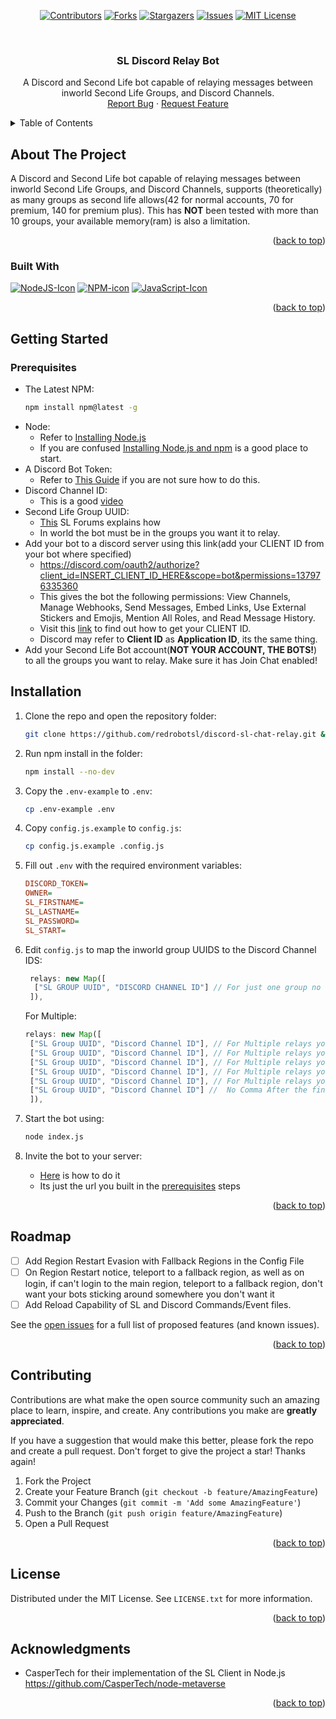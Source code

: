 <!-- Improved compatibility of back to top link: See: https://github.com/othneildrew/Best-README-Template/pull/73 -->
<a name="readme-top"></a>
<!--
*** Thanks for checking out the Best-README-Template. If you have a suggestion
*** that would make this better, please fork the repo and create a pull request
*** or simply open an issue with the tag "enhancement".
*** Don't forget to give the project a star!
*** Thanks again! Now go create something AMAZING! :D
-->

<!-- PROJECT SHIELDS -->
<!--
*** I'm using markdown "reference style" links for readability.
*** Reference links are enclosed in brackets [ ] instead of parentheses ( ).
*** See the bottom of this document for the declaration of the reference variables
*** for contributors-url, forks-url, etc. This is an optional, concise syntax you may use.
*** https://www.markdownguide.org/basic-syntax/#reference-style-links
-->

<div align="center">
	
[![Contributors][contributors-shield]][contributors-URL]
[![Forks][forks-shield]][forks-URL]
[![Stargazers][stars-shield]][stars-URL]
[![Issues][issues-shield]][issues-URL]
[![MIT License][license-shield]][license-URL]

</div>
	<!-- PROJECT LOGO -->
<br />
<!-- <div align="center">
  <a href="https://github.com/github_username/repo_name">
    <img src="images/logo.png" alt="Logo" width="80" height="80">
  </a> -->

<h3 align="center">SL Discord Relay Bot</h3>

  <p align="center">
A Discord and Second Life bot capable of relaying messages between inworld Second Life Groups, and Discord Channels. 
    <br />
    <a href="https://github.com/redrobotsl/discord-sl-chat-relay/issues/new?template=bug_report.md">Report Bug</a>
    ·
    <a href="https://github.com/redrobotsl/discord-sl-chat-relay/issues/new?template=feature_request.md">Request Feature</a>
  </p>
</div>

<!-- TABLE OF CONTENTS -->
<details>
  <summary>Table of Contents</summary>
  <ol>
    <li>
      <a href="#about-the-project">About The Project</a>
      <ul>
        <li><a href="#built-with">Built With</a></li>
      </ul>
    </li>
    <li>
      <a href="#getting-started">Getting Started</a>
      <ul>
        <li><a href="#prerequisites">Prerequisites</a></li>
        <li><a href="#installation">Installation</a></li>
      </ul>
    </li>
    <li><a href="#roadmap">Roadmap</a></li>
    <li><a href="#contributing">Contributing</a></li>
    <li><a href="#license">License</a></li>
    <li><a href="#acknowledgments">Acknowledgments</a></li>
  </ol>
</details>

<!-- ABOUT THE PROJECT -->
## About The Project
A Discord and Second Life bot capable of relaying messages between inworld Second Life Groups, and Discord Channels, supports (theoretically) as many groups as second life allows(42 for normal accounts, 70 for premium, 140 for premium plus). This has **NOT** been tested with more than 10 groups, your available memory(ram) is also a limitation.

<!-- [![Product Name Screen Shot][product-screenshot]](https://example.com) --> 

<p align="right">(<a href="#readme-top">back to top</a>)</p>

### Built With
  [![NodeJS-Icon]][NodeJs-URL]
  [![NPM-icon]][NPM-URL]
  [![JavaScript-Icon]][JavaScript-URL]

<p align="right">(<a href="#readme-top">back to top</a>)</p>

<!-- GETTING STARTED -->
## Getting Started

### Prerequisites

* The Latest NPM:
  ```sh
  npm install npm@latest -g
  ```
*  Node:
    * Refer to [Installing Node.js](https://nodejs.org/en/download/current) 
    *  If you are confused [Installing Node.js and npm](https://docs.npmjs.com/downloading-and-installing-node-js-and-npm) is a good place to start. 
*  A Discord Bot Token:
    * Refer to [This Guide](https://discordjs.guide/preparations/setting-up-a-bot-application.html#creating-your-bot) if you are not sure how to do this.
* Discord Channel ID:
    * This is a good [video](https://www.youtube.com/watch?v=NLWtSHWKbAI)
* Second Life Group UUID:
    * [This](https://community.secondlife.com/forums/topic/358216-how-doi-find-a-group-uuid-key/) SL Forums explains how
    * In world the bot must be in the groups you want it to relay.
* Add your bot to a discord server using this link(add your CLIENT ID from your bot where specified)
    * https://discord.com/oauth2/authorize?client_id=INSERT_CLIENT_ID_HERE&scope=bot&permissions=137976335360
    * This gives the bot the following permissions: View Channels, Manage Webhooks, Send Messages, Embed Links, Use External Stickers and Emojis, Mention All Roles, and Read Message History.
    * Visit this [link](https://support-dev.discord.com/hc/en-us/articles/360028717192-Where-can-I-find-my-Application-Team-Server-ID) to find out how to get your CLIENT ID. 
    * Discord may refer to **Client ID** as **Application ID**, its the same thing.
* Add your Second Life Bot account(**NOT YOUR ACCOUNT, THE BOTS!**) to all the groups you want to relay. Make sure it has Join Chat enabled!

## Installation

1. Clone the repo and open the repository folder:
   ```sh
   git clone https://github.com/redrobotsl/discord-sl-chat-relay.git && cd discord-sl-chat-relay
   ```
2. Run npm install in the folder:
   ```sh
   npm install --no-dev
   ```
3. Copy the `.env-example` to `.env`:
    ```sh
    cp .env-example .env
    ```
4. Copy `config.js.example` to `config.js`:
    ```sh 
    cp config.js.example .config.js
     ```
5. Fill out `.env` with the required environment variables:
   ```ini
   DISCORD_TOKEN= 
   OWNER= 
   SL_FIRSTNAME= 
   SL_LASTNAME= 
   SL_PASSWORD= 
   SL_START=
   ```
6. Edit `config.js` to map the inworld group UUIDS to the Discord Channel IDS:
   ```js
    relays: new Map([
     ["SL GROUP UUID", "DISCORD CHANNEL ID"] // For just one group no comma after the bracket
    ]),
   ```

   For Multiple:
    
 
    ```js
	relays: new Map([
	 ["SL Group UUID", "Discord Channel ID"], // For Multiple relays you need a comma after each bracket but the last one
	 ["SL Group UUID", "Discord Channel ID"], // For Multiple relays you need a comma after each bracket but the last one
	 ["SL Group UUID", "Discord Channel ID"], // For Multiple relays you need a comma after each bracket but the last one
	 ["SL Group UUID", "Discord Channel ID"], // For Multiple relays you need a comma after each bracket but the last one
	 ["SL Group UUID", "Discord Channel ID"], // For Multiple relays you need a comma after each bracket but the last one
	 ["SL Group UUID", "Discord Channel ID"] //  No Comma After the final bracket.
	 ]),
   ```

7. Start the bot using:
 
   ```sh
   node index.js
   ```

8. Invite the bot to your server:  
    * [Here](https://discordjs.guide/preparations/adding-your-bot-to-servers.html#bot-invite-links) is how to do it
    * Its just the url you built in the [prerequisites](https://github.com/redrobotsl/discord-sl-chat-relay?tab=readme-ov-file#prerequisites) steps
  

<p align="right">(<a href="#readme-top">back to top</a>)</p>

<!-- ROADMAP -->

## Roadmap

- [ ] Add Region Restart Evasion with Fallback Regions in the Config File
- [ ] On Region Restart notice, teleport to a fallback region, as well as on login, if can't login to the main region, teleport to a fallback region, don't want your bots sticking around somewhere you don't want it
- [ ] Add Reload Capability of SL and Discord Commands/Event files.

See the [open issues](https://github.com/redrobotsl/discord-sl-chat-relay/issues) for a full list of proposed features (and known issues).

<p align="right">(<a href="#readme-top">back to top</a>)</p>

<!-- CONTRIBUTING -->

## Contributing

Contributions are what make the open source community such an amazing place to learn, inspire, and create. Any contributions you make are **greatly appreciated**.

If you have a suggestion that would make this better, please fork the repo and create a pull request. 
Don't forget to give the project a star! Thanks again!

1. Fork the Project
2. Create your Feature Branch (`git checkout -b feature/AmazingFeature`)
3. Commit your Changes (`git commit -m 'Add some AmazingFeature'`)
4. Push to the Branch (`git push origin feature/AmazingFeature`)
5. Open a Pull Request

<p align="right">(<a href="#readme-top">back to top</a>)</p>

<!-- LICENSE -->

## License

Distributed under the MIT License. See `LICENSE.txt` for more information.

<p align="right">(<a href="#readme-top">back to top</a>)</p>

<!-- ACKNOWLEDGMENTS -->

## Acknowledgments

* CasperTech for their implementation of the SL Client in Node.js https://github.com/CasperTech/node-metaverse
<!-- * []() --> 

<p align="right">(<a href="#readme-top">back to top</a>)</p>

<!-- MARKDOWN LINKS & IMAGES -->
<!-- https://www.markdownguide.org/basic-syntax/#reference-style-links -->
[contributors-shield]: https://img.shields.io/github/contributors/redrobotsl/discord-sl-chat-relay.svg?style=for-the-badge
[contributors-URL]: https://github.com/redrobotsl/discord-sl-chat-relay/graphs/contributors
[forks-shield]: https://img.shields.io/github/forks/redrobotsl/discord-sl-chat-relay.svg?style=for-the-badge
[forks-URL]: https://github.com/redrobotsl/discord-sl-chat-relay/network/members
[stars-shield]: https://img.shields.io/github/stars/redrobotsl/discord-sl-chat-relay.svg?style=for-the-badge
[stars-URL]: https://github.com/redrobotsl/discord-sl-chat-relay/stargazers
[issues-shield]: https://img.shields.io/github/issues/redrobotsl/discord-sl-chat-relay.svg?style=for-the-badge
[issues-URL]: https://github.com/redrobotsl/discord-sl-chat-relay/issues
[license-shield]: https://img.shields.io/github/license/redrobotsl/discord-sl-chat-relay.svg?style=for-the-badge
[license-URL]: https://github.com/redrobotsl/discord-sl-chat-relay/blob/master/LICENSE
[JavaScript-Icon]: https://img.shields.io/badge/javascript-%23323330.svg?style=for-the-badge&logo=javascript&logoColor=%23F7DF1E
[JavaScript-URL]: https://www.javascript.com/
[NPM-Icon]: https://img.shields.io/badge/NPM-%23CB3837.svg?style=for-the-badge&logo=npm&logoColor=white 
[NPM-URL]:  https://www.npmjs.com/
[NodeJs-Icon]: https://img.shields.io/badge/node.js-6DA55F?style=for-the-badge&logo=node.js&logoColor=white
[NodeJS-URL]: https://nodejs.org/en
